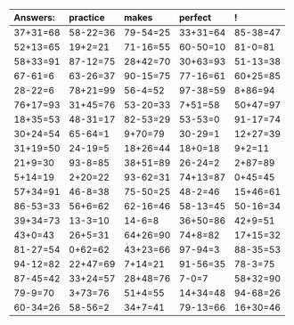 | Answers: | practice | makes | perfect | ! |
| :--- | :--- | :--- | :--- | :--- |
| 37+31=68 | 58-22=36 | 79-54=25 | 33+31=64 | 85-38=47 | 
| 52+13=65 | 19+2=21 | 71-16=55 | 60-50=10 | 81-0=81 | 
| 58+33=91 | 87-12=75 | 28+42=70 | 30+63=93 | 51-13=38 | 
| 67-61=6 | 63-26=37 | 90-15=75 | 77-16=61 | 60+25=85 | 
| 28-22=6 | 78+21=99 | 56-4=52 | 97-38=59 | 8+86=94 | 
| 76+17=93 | 31+45=76 | 53-20=33 | 7+51=58 | 50+47=97 | 
| 18+35=53 | 48-31=17 | 82-53=29 | 53-53=0 | 91-17=74 | 
| 30+24=54 | 65-64=1 | 9+70=79 | 30-29=1 | 12+27=39 | 
| 31+19=50 | 24-19=5 | 18+26=44 | 18+0=18 | 9+2=11 | 
| 21+9=30 | 93-8=85 | 38+51=89 | 26-24=2 | 2+87=89 | 
| 5+14=19 | 2+20=22 | 93-62=31 | 74+13=87 | 0+45=45 | 
| 57+34=91 | 46-8=38 | 75-50=25 | 48-2=46 | 15+46=61 | 
| 86-53=33 | 56+6=62 | 62-16=46 | 58-13=45 | 50-16=34 | 
| 39+34=73 | 13-3=10 | 14-6=8 | 36+50=86 | 42+9=51 | 
| 43+0=43 | 26+5=31 | 64+26=90 | 74+8=82 | 17+15=32 | 
| 81-27=54 | 0+62=62 | 43+23=66 | 97-94=3 | 88-35=53 | 
| 94-12=82 | 22+47=69 | 7+14=21 | 91-56=35 | 78-3=75 | 
| 87-45=42 | 33+24=57 | 28+48=76 | 7-0=7 | 58+32=90 | 
| 79-9=70 | 3+73=76 | 51+4=55 | 14+34=48 | 94-68=26 | 
| 60-34=26 | 58-56=2 | 34+7=41 | 79-13=66 | 16+30=46 | 
